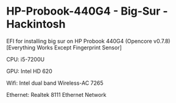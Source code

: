 # HP-Probook-440G4 - Big-Sur - Hackintosh
EFI for installing big sur on HP Probook 440G4 
 (Opencore v0.7.8)
 [Everything Works Except Fingerprint Sensor]

CPU: i5-7200U

GPU: Intel HD 620

Wifi: Intel dual band Wireless-AC 7265

Ethernet: Realtek 8111 Ethernet Network
